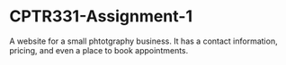 # CPTR331-Assignment-1
A website for a small phtotgraphy business. It has a contact information, pricing, and even a place to book appointments.
